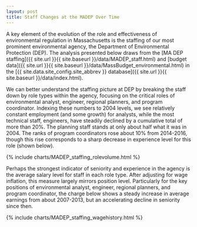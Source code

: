 ```yaml
---
layout: post
title: Staff Changes at the MADEP Over Time
---
```


A key element of the evolution of the role and effectiveness of environmental regulation in Massachusetts is the staffing of our most prominent environmental agency, the Department of Environmental Protection (DEP). The analysis presented below draws from the [MA DEP staffing]({{ site.url }}{{ site.baseurl }}/data/MADEP_staff.html) and [budget data]({{ site.url }}{{ site.baseurl }}/data/MassBudget_environmental.html) in the [{{ site.data.site_config.site_abbrev }} database]({{ site.url }}{{ site.baseurl }}/data/index.html).

<!-- ![]({{ site.url }}{{ site.baseurl }}/assets/figures/MADEP_staff_earnings_by_role.png) -->

We can better understand the staffing picture at DEP by breaking the staff down by role types within the agency, focusing on the critical roles of environmental analyst, engineer, regional planners, and program coordinator.  Indexing these numbers to 2004 levels, we see relatively constant employment (and some growth) for analysts, while the most technical staff, engineers, have steadily declined by a cumulative total of more than 20%. The planning staff stands at only about half what it was in 2004.  The ranks of program coordinators rose about 10% from 2014-2016, though this rise corresponds to a sharp decrease in experience level for this role (shown below).

{% include charts/MADEP_staffing_rolevolume.html %}

Perhaps the strongest indicator of seniority and experience in the agency is the average salary level for staff in each role type. After adjusting for wage inflation, this measure largely mirrors position level.  Particularly for the key positions of environmental analyst, engineer, regional planners, and program coordinator, the charge below shows a steady increase in average earnings from about 2007-2013, but an accelerating decline in seniority since then.  

{% include charts/MADEP_staffing_wagehistory.html %}


